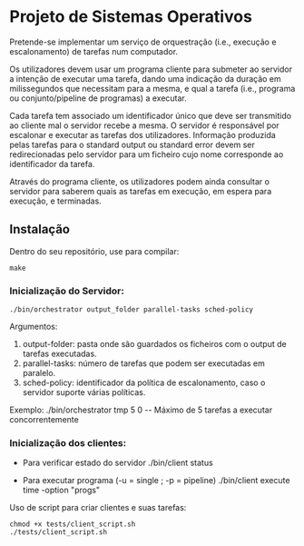 # Projeto de Sistemas Operativos

Pretende-se implementar um serviço de orquestração (i.e., execução e escalonamento) de tarefas num computador. 

Os utilizadores devem usar um programa cliente para submeter ao servidor a intenção de executar uma tarefa, dando uma indicação da duração em milissegundos que necessitam para a mesma, e qual a tarefa (i.e., programa ou conjunto/pipeline de programas) a executar. 

Cada tarefa tem associado um identificador único que deve ser transmitido ao cliente mal o servidor recebe a mesma. O servidor é responsável por escalonar e executar as tarefas dos utilizadores. Informação produzida pelas tarefas para o standard output ou standard error devem ser redirecionadas pelo servidor para um ficheiro cujo nome corresponde ao identificador da tarefa. 

Através do programa cliente, os utilizadores podem ainda consultar o servidor para saberem quais as tarefas em execução, em espera para execução, e terminadas.

## Instalação

Dentro do seu repositório, use para compilar: 

    make


### Inicialização do Servidor: 
    ./bin/orchestrator output_folder parallel-tasks sched-policy

Argumentos:
1. output-folder: pasta onde são guardados os ficheiros com o output de tarefas executadas.
2. parallel-tasks: número de tarefas que podem ser executadas em paralelo.
3. sched-policy: identificador da política de escalonamento, caso o servidor suporte várias políticas.

Exemplo: 
    ./bin/orchestrator tmp 5 0 -- Máximo de 5 tarefas a executar concorrentemente

### Inicialização dos clientes: 
    
- Para verificar estado do servidor 
    ./bin/client status

- Para executar programa (-u = single ; -p = pipeline)
    ./bin/client execute time -option "progs"

Uso de script para criar clientes e suas tarefas:

    chmod +x tests/client_script.sh
    ./tests/client_script.sh

